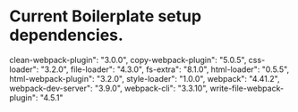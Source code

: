 # Current Boilerplate setup dependencies. 

clean-webpack-plugin": "3.0.0",
copy-webpack-plugin": "5.0.5",
css-loader": "3.2.0",
file-loader": "4.3.0",
fs-extra": "8.1.0",
html-loader": "0.5.5",
html-webpack-plugin": "3.2.0",
style-loader": "1.0.0",
webpack": "4.41.2",
webpack-dev-server": "3.9.0",
webpack-cli": "3.3.10",
write-file-webpack-plugin": "4.5.1"